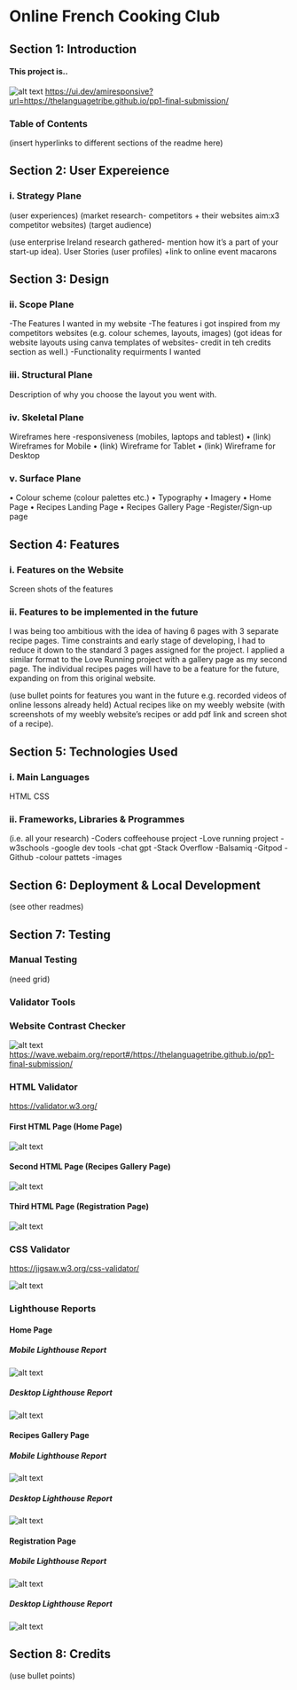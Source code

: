 # Online French Cooking Club

## Section 1: Introduction
#### This project is..

![alt text](assets/images/readme-file-screenshots/ui.dev-amiresponsive-website-checker-1.png)
https://ui.dev/amiresponsive?url=https://thelanguagetribe.github.io/pp1-final-submission/

### Table of Contents

(insert hyperlinks to different sections of the readme here)

## Section 2: User Expereience

### i. Strategy Plane
(user experiences) (market research- competitors + their websites aim:x3 competitor websites) (target audience)

(use enterprise Ireland research gathered- mention how it’s a part of your start-up idea).
User Stories (user profiles)
+link to online event macarons

## Section 3: Design

### ii. Scope Plane
-The Features I wanted in my website
-The features i got inspired from my competitors websites
(e.g. colour schemes, layouts, images)
(got ideas for website layouts using canva templates of websites- credit in teh credits section as well.)
-Functionality requirments I wanted

### iii. Structural Plane

Description of why you choose the layout you went with.

### iv. Skeletal Plane

Wireframes here
-responsiveness (mobiles, laptops and tablest)
•	(link) Wireframes for Mobile
•	(link) Wireframe for Tablet
•	(link) Wireframe for Desktop

### v. Surface Plane

•	Colour scheme (colour palettes etc.)
•	Typography
•	Imagery
•	Home Page
•	Recipes Landing Page
•	Recipes Gallery Page
-Register/Sign-up page

## Section 4: Features

### i. Features on the Website

Screen shots of the features

### ii. Features to be implemented in the future
I was being too ambitious with the idea of having 6 pages with 3 separate recipe pages. Time constraints and early stage of developing, I had to reduce it down to the standard 3 pages assigned for the project.
I applied a similar format to the Love Running project with a gallery page as my second page. 
The individual recipes pages will have to be a feature for the future, expanding on from this original website.

(use bullet points for features you want in the future e.g. recorded videos of online lessons already held)
Actual recipes like on my weebly website (with screenshots of my weebly website’s recipes or add pdf link and screen shot of a recipe).

## Section 5: Technologies Used

### i. Main Languages

HTML
CSS

### ii. Frameworks, Libraries & Programmes

(i.e. all your research)
-Coders coffeehouse project
-Love running project
-w3schools
-google dev tools
-chat gpt
-Stack Overflow
-Balsamiq
-Gitpod
-Github
-colour pattets
-images

## Section 6: Deployment & Local Development

(see other readmes)

## Section 7: Testing

### Manual Testing
(need grid)


### Validator Tools

### Website Contrast Checker

![alt text](assets/images/readme-file-screenshots/colour-contrast-report(webaim)-2.png)
https://wave.webaim.org/report#/https://thelanguagetribe.github.io/pp1-final-submission/

### HTML Validator
https://validator.w3.org/ 

#### First HTML Page (Home Page)
![alt text](assets/images/readme-file-screenshots/first-html-page-validator-testing.png)

#### Second HTML Page (Recipes Gallery Page)
![alt text](assets/images/readme-file-screenshots/second-html-page-validator-testing.png)

#### Third HTML Page (Registration Page)
![alt text](assets/images/readme-file-screenshots/third-html-page-validator-testing.png)


### CSS Validator
https://jigsaw.w3.org/css-validator/

![alt text](assets/images/readme-file-screenshots/css-page-validator-testing.png)

### Lighthouse Reports

#### Home Page
##### Mobile Lighthouse Report
![alt text](assets/images/readme-file-screenshots/first-page-lighthouse-report-mobile.png)
##### Desktop Lighthouse Report
![alt text](assets/images/readme-file-screenshots/first-page-lighthouse-report-desktop.png)

#### Recipes Gallery Page
##### Mobile Lighthouse Report
![alt text](assets/images/readme-file-screenshots/second-page-lighthouse-report-mobile.png)

##### Desktop Lighthouse Report
![alt text](assets/images/readme-file-screenshots/second-page-lighthouse-report-desktop.png)

#### Registration Page
##### Mobile Lighthouse Report
![alt text](assets/images/readme-file-screenshots/third-page-lighthouse-report-mobile.png)
##### Desktop Lighthouse Report
![alt text](assets/images/readme-file-screenshots/third-page-lighthouse-report-desktop.png)


## Section 8: Credits
(use bullet points)